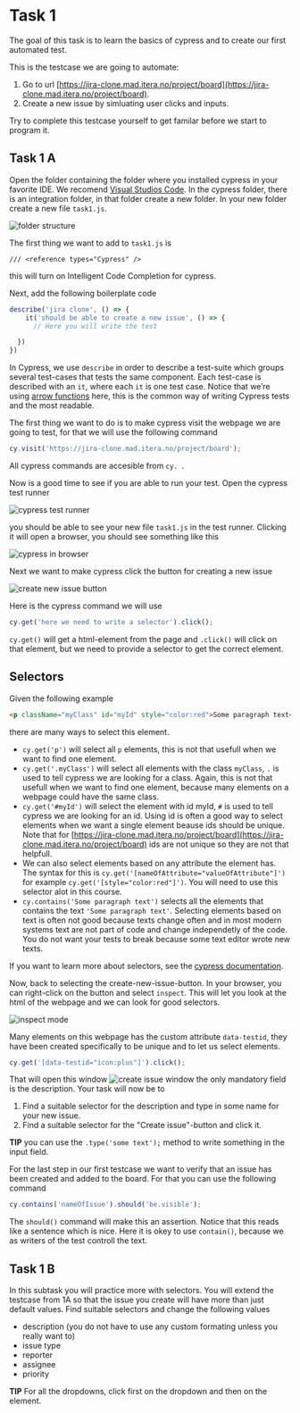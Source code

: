 # Task 1

The goal of this task is to learn the basics of cypress and to create our first automated test. 

This is the testcase we are going to automate: 
1. Go to url [https://jira-clone.mad.itera.no/project/board](https://jira-clone.mad.itera.no/project/board).
2. Create a new issue by simluating user clicks and inputs. 

Try to complete this testcase yourself to get familar before we start to program it. 

## Task 1 A

Open the folder containing the folder where you installed cypress in your favorite IDE. We recomend [Visual Studios Code](https://code.visualstudio.com/Download). In the cypress folder, there is an integration folder, in that folder create a new folder. In your new folder create a new file `task1.js`.

![folder structure](https://i.imgur.com/CegodAy.png)

The first thing we want to add to `task1.js` is
```
/// <reference types="Cypress" />
```
this will turn on Intelligent Code Completion for cypress.

Next, add the following boilerplate code 
```javascript
describe('jira clone', () => {
    it('should be able to create a new issue', () => {
      // Here you will write the test

  })
})
```

In Cypress, we use `describe` in order to describe a test-suite which groups several test-cases that tests the same component. Each test-case is described with an `it`, where each `it` is one test case. Notice that we’re using [arrow functions](https://developer.mozilla.org/en-US/docs/Web/JavaScript/Reference/Functions/Arrow_functions) here, this is the common way of writing Cypress tests and the most readable.  

The first thing we want to do is to make cypress visit the webpage we are going to test, for that we will use the following command
```javascript
cy.visit('https://jira-clone.mad.itera.no/project/board');
```
All cypress commands are accesible from `cy. `. 

Now is a good time to see if you are able to run your test. Open the cypress test runner 

![cypress test runner](https://i.imgur.com/yDl6qEo.png)

you should be able to see your new file `task1.js` in the test runner. Clicking it will open a browser, you should see something like this

![cypress in browser](https://i.imgur.com/opktO9q.png)

Next we want to make cypress click the button for creating a new issue

![create new issue button](https://i.imgur.com/5EzzLBA.png)

Here is the cypress command we will use
```javascript
cy.get('here we need to write a selector').click();
```
`cy.get()` will get a html-element from the page and `.click()` will click on that element, but we need to provide a selector to get the correct element. 

## Selectors
Given the following example
```html
<p className="myClass" id="myId" style="color:red">Some paragraph text</p>
```
there are many ways to select this element.
- `cy.get('p')` will select all `p` elements, this is not that usefull when we want to find one element. 
- `cy.get('.myClass')` will select all elements with the class `myClass`, `.` is used to tell cypress we are looking for a class. Again, this is not that usefull when we want to find one element, because many elements on a webpage could have the same class. 
- `cy.get('#myId')` will select the element with id myId, `#` is used to tell cypress we are looking for an id. Using id is often a good way to select elements when we want a single element beause ids should be unique. Note that for [https://jira-clone.mad.itera.no/project/board](https://jira-clone.mad.itera.no/project/board) ids are not unique so they are not that helpfull. 
- We can also select elements based on any attribute the element has. The syntax for this is `cy.get('[nameOfAttribute="valueOfAttribute"]')` for example `cy.get('[style="color:red"]')`. You will need to use this selector alot in this course. 
- `cy.contains('Some paragraph text')` selects all the elements that contains the text `'Some paragraph text'`. Selecting elements based on text is often not good because texts change often and in most modern systems text are not part of code and change independetly of the code. You do not want your tests to break because some text editor wrote new texts. 

If you want to learn more about selectors, see the [cypress documentation](https://docs.cypress.io/api/commands/get.html#Arguments).

Now, back to selecting the create-new-issue-button. In your browser, you can right-click on the button and select `inspect`. This will let you look at the html of the webpage and we can look for good selectors. 

![inspect mode](https://i.imgur.com/IXpGWSS.png)

Many elements on this webpage has the custom attribute `data-testid`, they have been created specifically to be unique and to let us select elements. 
```javascript
cy.get('[data-testid="icon:plus"]').click();
```

That will open this window
![create issue window](https://i.imgur.com/KmWDY8O.png)
the only mandatory field is the description. Your task will now be to 
1. Find a suitable selector for the description and type in some name for your new issue.
2. Find a suitable selector for the "Create issue"-button and click it. 

**TIP** you can use the `.type('some text');` method to write something in the input field. 

For the last step in our first testcase we want to verify that an issue has been created and added to the board. For that you can use the following command
```javascript
cy.contains('nameOfIssue').should('be.visible');
```
The `should()` command will make this an assertion. Notice that this reads like a sentence which is nice. Here it is okey to use `contain()`, because we as writers of the test controll the text. 

## Task 1 B
In this subtask you will practice more with selectors. You will extend the testcase from 1A so that the issue you create will have more than just default values. Find suitable selectors and change the following values
- description (you do not have to use any custom formating unless you really want to)
- issue type 
- reporter
- assignee
- priority

**TIP** For all the dropdowns, click first on the dropdown and then on the element. 